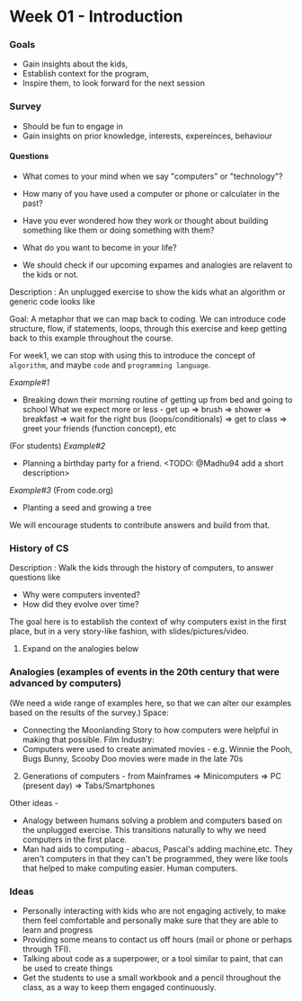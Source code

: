 # Week 01 - Introduction

### Goals
- Gain insights about the kids,
- Establish context for the program,
- Inspire them, to look forward for the next session

### Survey
- Should be fun to engage in
- Gain insights on prior knowledge, interests, expereinces, behaviour
#### Questions
- What comes to your mind when we say "computers" or "technology"?
- How many of you have used a computer or phone or calculater in the past?
- Have you ever wondered how they work or thought about building something like them or doing something with them?
- What do you want to become in your life?

- We should check if our upcoming expames and analogies are relavent to the kids or not.

Description : An unplugged exercise to show the kids what an algorithm or generic code looks like

Goal: A metaphor that we can map back to coding.
We can introduce code structure, flow, if statements, loops, through this exercise and keep getting back to this example throughout the course.

For week1, we can stop with using this to introduce the concept of `algorithm`, and maybe
`code` and `programming language`.

*Example#1*
- Breaking down their morning routine of getting up from bed and going to school
What we expect more or less - get up => brush => shower =>
breakfast => wait for the right bus (loops/conditionals) => get to class =>
greet your friends (function concept), etc

(For students)
*Example#2*
- Planning a birthday party for a friend. <TODO: @Madhu94 add a short description>

*Example#3* (From code.org)
- Planting a seed and growing a tree

We will encourage students to contribute answers and build from that.

### History of CS
Description : Walk the kids through the history of computers, to answer questions like
- Why were computers invented?
- How did they evolve over time?

The goal here is to establish the context of why computers exist in the first place, but in a very story-like fashion,
with slides/pictures/video.

1. Expand on the analogies below

### Analogies (examples of events in the 20th century that were advanced by computers)
(We need a wide range of examples here, so that we can alter our examples based on the
results of the survey.)
Space:
- Connecting the Moonlanding Story to how computers were helpful in making that possible.
Film Industry:
- Computers were used to create animated movies - e.g. Winnie the Pooh, Bugs Bunny, Scooby Doo movies
  were made in the late 70s

2. Generations of computers - from Mainframes => Minicomputers => PC (present  day) => Tabs/Smartphones

Other ideas -
- Analogy between humans solving a problem and computers based on the unplugged exercise.
  This transitions naturally to why we need computers in the first place.
- Man had aids to computing - abacus, Pascal's adding machine,etc. They aren't computers
  in that they can't be programmed, they were like tools that helped to make computing
  easier. Human computers.


### Ideas
- Personally interacting with kids who are not engaging actively, to make them feel comfortable and personally make sure that they are able to learn and progress
- Providing some means to contact us off hours (mail or phone or perhaps through TFI).
- Talking about code as a superpower, or a tool similar to paint, that can be used to create things
- Get the students to use a small workbook and a pencil throughout the class, as a way to keep them
  engaged continuously.
